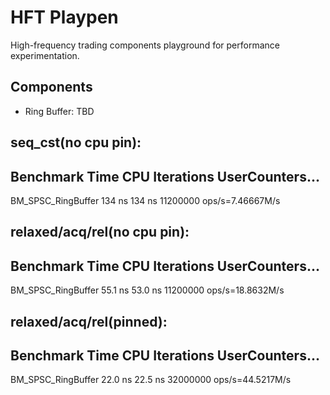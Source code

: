 # HFT Playpen

High-frequency trading components playground for performance experimentation.

## Components
- Ring Buffer: TBD

seq_cst(no cpu pin):
-----------------------------------------------------------------------------
Benchmark                   Time             CPU   Iterations UserCounters...
-----------------------------------------------------------------------------
BM_SPSC_RingBuffer        134 ns          134 ns     11200000 ops/s=7.46667M/s

relaxed/acq/rel(no cpu pin):
-----------------------------------------------------------------------------
Benchmark                   Time             CPU   Iterations UserCounters...
-----------------------------------------------------------------------------
BM_SPSC_RingBuffer       55.1 ns         53.0 ns     11200000 ops/s=18.8632M/s

relaxed/acq/rel(pinned):
-----------------------------------------------------------------------------
Benchmark                   Time             CPU   Iterations UserCounters...
-----------------------------------------------------------------------------
BM_SPSC_RingBuffer       22.0 ns         22.5 ns     32000000 ops/s=44.5217M/s